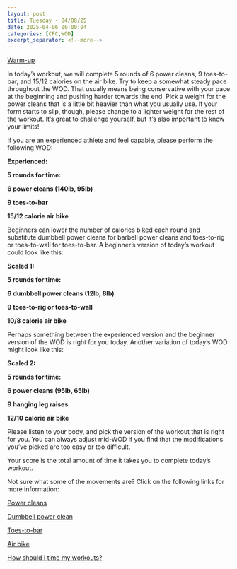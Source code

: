 ```yaml
---
layout: post
title: Tuesday - 04/08/25
date: 2025-04-06 00:00:04
categories: [CFC,WOD]
excerpt_separator: <!--more-->
---
```

[Warm-up](https://communityfitnessclub.wixsite.com/website/post/basic-full-body-warm-up)

In today’s workout, we will complete 5 rounds of 6 power cleans, 9 toes-to-bar, and 15/12 calories on the air bike. Try to keep a somewhat steady pace throughout the WOD. That usually means being conservative with your pace at the beginning and pushing harder towards the end. Pick a weight for the power cleans that is a little bit heavier than what you usually use. If your form starts to slip, though, please change to a lighter weight for the rest of the workout. It’s great to challenge yourself, but it’s also important to know your limits!

If you are an experienced athlete and feel capable, please perform the following WOD:

**Experienced:**

**5 rounds for time:**

**6 power cleans (140lb, 95lb)**

**9 toes-to-bar**

**15/12 calorie air bike**
<!--more-->

Beginners can lower the number of calories biked each round and substitute dumbbell power cleans for barbell power cleans and toes-to-rig or toes-to-wall for toes-to-bar. A beginner’s version of today’s workout could look like this:

**Scaled 1:**

**5 rounds for time:**

**6 dumbbell power cleans (12lb, 8lb)**

**9 toes-to-rig or toes-to-wall**

**10/8 calorie air bike**

Perhaps something between the experienced version and the beginner version of the WOD is right for you today. Another variation of today’s WOD might look like this:

**Scaled 2:**

**5 rounds for time:**

**6 power cleans (95lb, 65lb)**

**9 hanging leg raises**

**12/10 calorie air bike**

Please listen to your body, and pick the version of the workout that is right for you. You can always adjust mid-WOD if you find that the modifications you’ve picked are too easy or too difficult.

Your score is the total amount of time it takes you to complete today’s workout. 

Not sure what some of the movements are? Click on the following links for more information:

[Power cleans](https://communityfitnessclub.wixsite.com/website/post/power-cleans) 

[Dumbbell power clean](https://communityfitnessclub.wixsite.com/website/post/dumbbell-power-cleans) 

[Toes-to-bar](https://communityfitnessclub.wixsite.com/website/post/toes-to-bar) 

[Air bike](https://communityfitnessclub.wixsite.com/website/post/air-bike)

[How should I time my workouts?](https://communityfitnessclub.wixsite.com/website/post/how-should-i-time-my-workouts)
